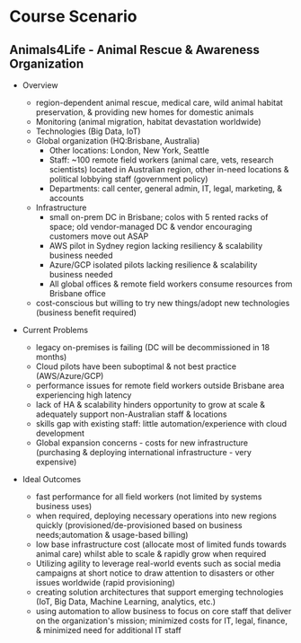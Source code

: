 # Course Scenario #
## Animals4Life - Animal Rescue & Awareness Organization ##
* Overview
  * region-dependent animal rescue, medical care, wild animal habitat preservation, & providing new homes for domestic animals
  * Monitoring (animal migration, habitat devastation worldwide)
  * Technologies (Big Data, IoT)
  * Global organization (HQ:Brisbane, Australia)
    * Other locations: London, New York, Seattle
    * Staff: ~100 remote field workers (animal care, vets, research scientists) located in Australian region, other in-need locations & political lobbying staff (government policy)
    * Departments: call center, general admin, IT, legal, marketing, & accounts
  * Infrastructure
    * small on-prem DC in Brisbane; colos with 5 rented racks of space; old vendor-managed DC & vendor encouraging customers move out ASAP
    * AWS pilot in Sydney region lacking resiliency & scalability business needed
    * Azure/GCP isolated pilots lacking resilience & scalability business needed
    * All global offices & remote field workers consume resources from Brisbane office
  * cost-conscious but willing to try new things/adopt new technologies (business benefit required)

 * Current Problems
   * legacy on-premises is failing (DC will be decommissioned in 18 months)
   * Cloud pilots have been suboptimal & not best practice (AWS/Azure/GCP)
   * performance issues for remote field workers outside Brisbane area experiencing high latency
   * lack of HA & scalability hinders opportunity to grow at scale & adequately support non-Australian staff & locations
   * skills gap with existing staff: little automation/experience with cloud development
   * Global expansion concerns - costs for new infrastructure (purchasing & deploying international infrastructure - very expensive)
 
 * Ideal Outcomes
   * fast performance for all field workers (not limited by systems business uses)
   * when required, deploying necessary operations into new regions quickly (provisioned/de-provisioned based on business needs;automation & usage-based billing)
   * low base infrastructure cost (allocate most of limited funds towards animal care) whilst able to scale & rapidly grow when required
   * Utilizing agility to leverage real-world events such as social media campaigns at short notice to draw attention to disasters or other issues worldwide (rapid provisioning)
   * creating solution architectures that support emerging technologies (IoT, Big Data, Machine Learning, analytics, etc.)
   * using automation to allow business to focus on core staff that deliver on the organization's mission; minimized costs for IT, legal, finance, & minimized need for additional IT staff 
  
